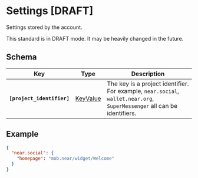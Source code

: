 # Settings [DRAFT]

Settings stored by the account. 

This standard is in DRAFT mode. It may be heavily changed in the future.

## Schema

| Key | Type | Description |
| --- | --- | --- |
| **`[project_identifier]`** | [KeyValue](../common/KeyValue.md) | The key is a project identifier. For example, `near.social`, `wallet.near.org`, `SuperMessenger` all can be identifiers. |

## Example

```json
{
  "near.social": {
    "homepage": "mob.near/widget/Welcome"
  }
}
```
